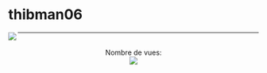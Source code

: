 # thibman06

<img align="left" src="https://github-readme-stats.vercel.app/api?username=thibman06&show_icons=true&theme=jolly&count_private=true"/>

---
<p align="center"> 
  <br>Nombre de vues: <br>
  <img src="https://profile-counter.glitch.me/thibman06/count.svg" />
</p>
